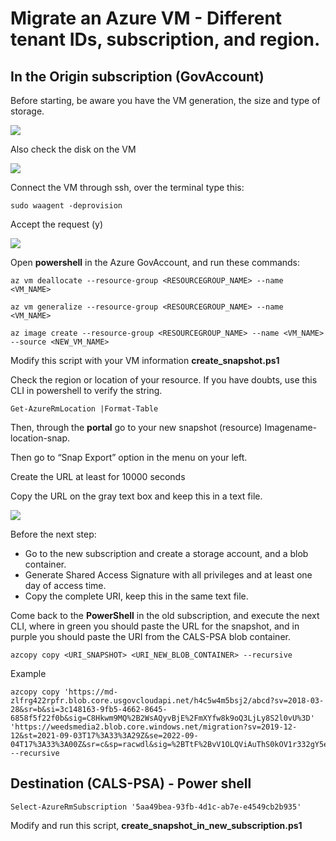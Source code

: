 # Migrate an Azure VM - Different tenant IDs, subscription, and region.

## In the Origin subscription (GovAccount)

Before starting, be aware you have the VM generation, the size and type of storage.


![](https://lh3.googleusercontent.com/RrrVCaoLbn3BjRS6J9GQHxtN3uW-DYHmQR9M2t30afhxnp1z8_JJifzgiTta_yHCMfV4sCHSOlzV82MoqOesp0_joVU1EIPtmCzd82ZEaShvPRQjs2MlG1-DGSOTf_LchyoB7VKh=s0)

  

Also check the disk on the VM

![](https://lh4.googleusercontent.com/YsQ3lAFosQMWpC9iABRM67CvXSUsxAIQN6gQcCbo1uW3upmrbvk55W8ZKjEdNqX1Jmp0txvjADwWW5Iqqe0PUwSYOZLuIx6R0cZp9ZEZGrrCS-sj2IcyPZiYA6V2w4LOFb-otANJ=s0)
 
  
Connect the VM through ssh, over the terminal type this:

```
sudo waagent -deprovision
```
  

Accept the request (y)

  

![](https://lh3.googleusercontent.com/0VyjXAmbw5oGIOMysN8A5z6AIwaCSr21kGRTGJpxnuZldz7_i2kdiy-B77AxPAfu6hwGxV4Gu7KuWhIcvDFdafkQn1VqXbLfKQhCc1vQ2-avdcg9d4T4ep8IYeV_memCu-vzw3nf=s0)

  

Open **powershell** in the Azure GovAccount, and run these commands:

  
```
az vm deallocate --resource-group <RESOURCEGROUP_NAME> --name <VM_NAME>
```  
```
az vm generalize --resource-group <RESOURCEGROUP_NAME> --name <VM_NAME>
```
```  
az image create --resource-group <RESOURCEGROUP_NAME> --name <VM_NAME> --source <NEW_VM_NAME>
```
  

Modify this script with your VM information **create_snapshot.ps1**

Check the region or location of your resource. If you have doubts, use this CLI in powershell to verify the string. 
```
Get-AzureRmLocation |Format-Table
```
  

Then, through the **portal** go to your new snapshot (resource)  Imagename-location-snap.

Then go to “Snap Export” option in the menu on your left.

Create the URL at least for 10000 seconds

Copy the URL on the gray text box and keep this in a text file.

  

![](https://lh4.googleusercontent.com/U1pfgoXWX46f-d1dt6uCms0pM_Mf5-nZqXzEG-jcT6LeVivQtsksz-qdSCNAOoKIiYbrkchzGI21dUCvTf90O6LcPLY-ErnVuGkFx-GtASe-s0F2hWAo_DS94iJOADu8WzQXKdwA=s0)

  

Before the next step:

- Go to the new subscription and create a storage account, and a blob container.   
- Generate Shared Access Signature with all privileges and at least one day of access time.
- Copy the complete URI, keep this in the same text file.

  
Come back to the **PowerShell** in the old subscription, and execute the next CLI, where in green you should paste the URL for the snapshot, and in purple you should paste the URI from the CALS-PSA blob container.
```
azcopy copy <URI_SNAPSHOT> <URI_NEW_BLOB_CONTAINER> --recursive  
```
Example
```
azcopy copy 'https://md-zlfrg422rpfr.blob.core.usgovcloudapi.net/h4c5w4m5bsj2/abcd?sv=2018-03-28&sr=b&si=3c148163-9fb5-4662-8645-6858f5f22f0b&sig=C8Hkwm9MQ%2B2WsAQyvBjE%2FmXYfw8k9oQ3LjLy8S2l0vU%3D' 'https://weedsmedia2.blob.core.windows.net/migration?sv=2019-12-12&st=2021-09-03T17%3A33%3A29Z&se=2022-09-04T17%3A33%3A00Z&sr=c&sp=racwdl&sig=%2BTtF%2BvV1OLQViAuThS0kOV1r332gY5eppWjX%2B2ZEalo%3D' --recursive
```
  
  
  

## Destination (CALS-PSA) - Power shell

  
```
Select-AzureRmSubscription '5aa49bea-93fb-4d1c-ab7e-e4549cb2b935'
```
 

Modify and run this script, **create_snapshot_in_new_subscription.ps1**


